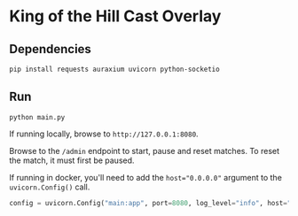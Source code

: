 # King of the Hill Cast Overlay

## Dependencies

```sh
pip install requests auraxium uvicorn python-socketio
```

## Run

```
python main.py
```

If running locally, browse to `http://127.0.0.1:8080`.

Browse to the `/admin` endpoint to start, pause and reset matches. To reset the match, it must first be paused.

If running in docker, you'll need to add the `host="0.0.0.0"` argument to the `uvicorn.Config()` call.

```python
config = uvicorn.Config("main:app", port=8080, log_level="info", host="0.0.0.0")
```
